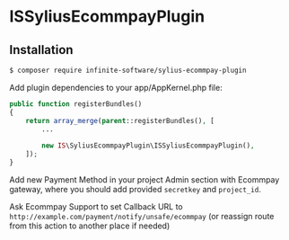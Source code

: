 # ISSyliusEcommpayPlugin

## Installation

```bash
$ composer require infinite-software/sylius-ecommpay-plugin
```
    
Add plugin dependencies to your app/AppKernel.php file:
```php
public function registerBundles()
{
    return array_merge(parent::registerBundles(), [
        ...
        
        new IS\SyliusEcommpayPlugin\ISSyliusEcommpayPlugin(),
    ]);
}
```

Add new Payment Method in your project Admin section with Ecommpay gateway, where you should add provided `secretkey` and `project_id`.

Ask Ecommpay Support to set Callback URL to `http://example.com/payment/notify/unsafe/ecommpay` (or reassign route from this action to another place if needed)